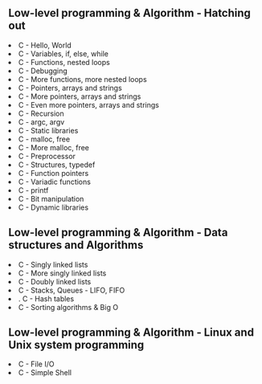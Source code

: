 <h2>Low-level programming & Algorithm - Hatching out</h2>
<li>C - Hello, World</li>
<li>C - Variables, if, else, while</li>
<li>C - Functions, nested loops</li>
<li>C - Debugging</li>
<li>C - More functions, more nested loops</li>
<li>C - Pointers, arrays and strings</li>
<li>C - More pointers, arrays and strings</li>
<li>C - Even more pointers, arrays and strings</li>
<li>C - Recursion</li>
<li>C - argc, argv</li>
<li>C - Static libraries</li>
<li>C - malloc, free</li>
<li>C - More malloc, free</li>
<li>C - Preprocessor</li>
<li>C - Structures, typedef</li>
<li>C - Function pointers</li>
<li>C - Variadic functions</li>
<li>C - printf</li>
<li>C - Bit manipulation</li>
<li>C - Dynamic libraries</li>
<h2>Low-level programming & Algorithm - Data structures and Algorithms</h2>
<li>C - Singly linked lists</li>
<li>C - More singly linked lists</li>
<li>C - Doubly linked lists</li>
<li>C - Stacks, Queues - LIFO, FIFO</li>
<li>. C - Hash tables</li>
<li> C - Sorting algorithms & Big O </li>
<h2>Low-level programming & Algorithm - Linux and Unix system programming</h2>
<li>C - File I/O </li>
<li>C - Simple Shell</li>
